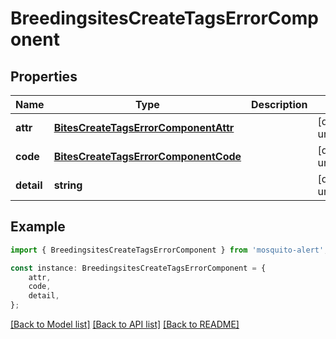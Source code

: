 # BreedingsitesCreateTagsErrorComponent


## Properties

Name | Type | Description | Notes
------------ | ------------- | ------------- | -------------
**attr** | [**BitesCreateTagsErrorComponentAttr**](BitesCreateTagsErrorComponentAttr.md) |  | [default to undefined]
**code** | [**BitesCreateTagsErrorComponentCode**](BitesCreateTagsErrorComponentCode.md) |  | [default to undefined]
**detail** | **string** |  | [default to undefined]

## Example

```typescript
import { BreedingsitesCreateTagsErrorComponent } from 'mosquito-alert';

const instance: BreedingsitesCreateTagsErrorComponent = {
    attr,
    code,
    detail,
};
```

[[Back to Model list]](../README.md#documentation-for-models) [[Back to API list]](../README.md#documentation-for-api-endpoints) [[Back to README]](../README.md)
